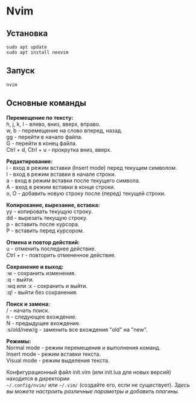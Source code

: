# Nvim

## Установка
```
sudo apt update
sudo apt install neovim
```

## Запуск
```
nvim
```

## Основные команды

**Перемещение по тексту:**  
h, j, k, l - влево, вниз, вверх, вправо.  
w, b - перемещение на слово вперед, назад.  
gg - перейти в начало файла.  
G - перейти в конец файла.  
Ctrl + d, Ctrl + u - прокрутка вниз, вверх.  
  
**Редактирование:**  
i - вход в режим вставки (Insert mode) перед текущим символом.  
I - вход в режим вставки в начале строки.  
a - вход в режим вставки после текущего символа.  
A - вход в режим вставки в конце строки.  
o, O - добавить новую строку после (перед) текущей строки.  
  
**Копирование, вырезание, вставка:**  
yy - копировать текущую строку.  
dd - вырезать текущую строку.  
p - вставить после курсора.  
P - вставить перед курсором.  
  
**Отмена и повтор действий:**  
u - отменить последнее действие.  
Ctrl + r - повторить отмененное действие.  
  
**Сохранение и выход:**  
:w - сохранить изменения.  
:q - выйти.  
:wq или :x - сохранить и выйти.  
:q! - выйти без сохранения.  
  
**Поиск и замена:**  
/ - начать поиск.  
n - следующее вхождение.  
N - предыдущее вхождение.  
:s/old/new/g - заменить все вхождения "old" на "new".  
  
**Режимы:**  
Normal mode - режим перемещения и выполнения команд.  
Insert mode - режим вставки текста.  
Visual mode - режим выделения текста.  
  
Конфигурационный файл init.vim (или init.lua для новых версий) находится в директории  
`~/.config/nvim/` или `~/.vim/` (создайте его, если не существует). *Здесь вы можете настроить различные параметры и добавить плагины.*

